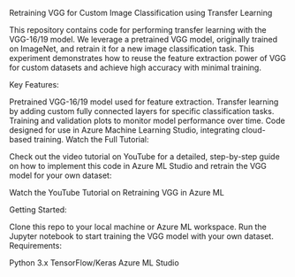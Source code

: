 Retraining VGG for Custom Image Classification using Transfer Learning

This repository contains code for performing transfer learning with the VGG-16/19 model. We leverage a pretrained VGG model, originally trained on ImageNet, and retrain it for a new image classification task. This experiment demonstrates how to reuse the feature extraction power of VGG for custom datasets and achieve high accuracy with minimal training.

Key Features:

Pretrained VGG-16/19 model used for feature extraction.
Transfer learning by adding custom fully connected layers for specific classification tasks.
Training and validation plots to monitor model performance over time.
Code designed for use in Azure Machine Learning Studio, integrating cloud-based training.
Watch the Full Tutorial:

Check out the video tutorial on YouTube for a detailed, step-by-step guide on how to implement this code in Azure ML Studio and retrain the VGG model for your own dataset:

Watch the YouTube Tutorial on Retraining VGG in Azure ML

Getting Started:

Clone this repo to your local machine or Azure ML workspace.
Run the Jupyter notebook to start training the VGG model with your own dataset.
Requirements:

Python 3.x
TensorFlow/Keras
Azure ML Studio
